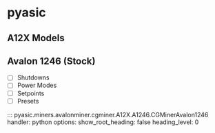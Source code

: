 # pyasic
## A12X Models

## Avalon 1246 (Stock)

- [ ] Shutdowns
- [ ] Power Modes
- [ ] Setpoints
- [ ] Presets

::: pyasic.miners.avalonminer.cgminer.A12X.A1246.CGMinerAvalon1246
    handler: python
    options:
        show_root_heading: false
        heading_level: 0

